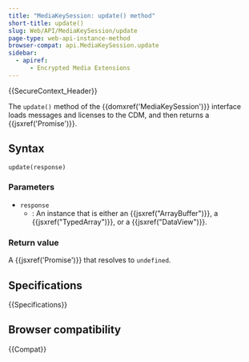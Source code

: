```yaml
---
title: "MediaKeySession: update() method"
short-title: update()
slug: Web/API/MediaKeySession/update
page-type: web-api-instance-method
browser-compat: api.MediaKeySession.update
sidebar:
  - apiref:
      - Encrypted Media Extensions
---
```


{{SecureContext_Header}}

The `update()` method of the {{domxref('MediaKeySession')}} interface loads messages and licenses to the CDM, and then returns a {{jsxref('Promise')}}.

## Syntax

```js-nolint
update(response)
```

### Parameters

- `response`
  - : An instance that is either an {{jsxref("ArrayBuffer")}}, a {{jsxref("TypedArray")}}, or a {{jsxref("DataView")}}.

### Return value

A {{jsxref('Promise')}} that resolves to `undefined`.

## Specifications

{{Specifications}}

## Browser compatibility

{{Compat}}

